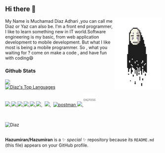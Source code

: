## Hi there 👋
<img align="right" src="https://github.com/Hazumiran/Assets/blob/master/assets/output-onlinegiftools.gif" width=30% />
My Name is Muchamad Diaz Adhari ,you can call me Diaz or Yaz can also be. I'm a front end programmer, I like to learn something new in IT world.Software engineering is my basic, from web application development to mobile development. But what I like most is being a mobile programmer. So , what you waiting for ? come on make a code , and have fun with coding😄

### Github Stats
<a href="https://github.com/anuraghazra/github-readme-stats">
 <img align="center" src="https://github-readme-stats.anuraghazra1.vercel.app/api?username=Hazumiran&count_private=true&show_icons=true&theme=gotham">
</a>
  <br/>
<!--     <a href="https://github.com/Hazumiran/github-readme-stats"><img alt="Diaz's Github Stats" src="https://github-readme-stats.vercel.app/api?username=Hazumiran&show_icons=true&count_private=true&theme=react&hide_border=true&bg_color=0D1117" /></a> -->
  <a href="https://github.com/Hazumiran/github-readme-stats"><img alt="Diaz's Top Languages" src="https://github-readme-stats.vercel.app/api/top-langs/?username=Hazumiran&langs_count=8&count_private=true&layout=compact&theme=react&hide_border=true&bg_color=0D1117" /></a>
  <br/>


<p align="left">    
    <a href="https://reactjs.org/" target="_blank"> <img src="https://img.icons8.com/color/48/000000/react-native.png"/> </a>    
    <a href="https://developer.mozilla.org/en-US/docs/Web/JavaScript" target="_blank"> <img src="https://img.icons8.com/color/48/000000/javascript.png"/> </a> 
    <a href="https://www.w3.org/html/" target="_blank"> <img src="https://img.icons8.com/color/48/000000/html-5.png"/> </a> 
    <a href="https://www.w3schools.com/css/" target="_blank"> <img src="https://img.icons8.com/color/48/000000/css3.png"/> </a> 
    <a href="https://getbootstrap.com" target="_blank"> <img src="https://img.icons8.com/color/48/000000/bootstrap.png"/> </a>     
    <a style="padding-right:8px;" href="https://nodejs.org" target="_blank"> <img src="https://img.icons8.com/color/48/000000/nodejs.png"/> </a> 
    <a style="padding-right:8px;" href="https://www.mysql.com/" target="_blank"> <img src="https://img.icons8.com/fluent/50/000000/mysql-logo.png"/> </a>    
    <a href="https://postman.com" target="_blank"> <img src="https://www.vectorlogo.zone/logos/getpostman/getpostman-icon.svg" alt="postman" width="45" height="45"/> </a>   
    <a href="https://git-scm.com/" target="_blank"> <img src="https://img.icons8.com/color/48/000000/git.png"/> </a>         
    <a href="https://expressjs.com" target="_blank"> <img src="https://raw.githubusercontent.com/devicons/devicon/master/icons/express/express-original-wordmark.svg" alt="express" width="40" height="40"/> </a>
</p>

<br/>
<br/>

<img alt="Diaz" src="https://activity-graph.herokuapp.com/graph?username=Hazumiran&bg_color=0D1117&color=5BCDEC&line=5BCDEC&point=FFFFFF&hide_border=true" />

<br/>
<br/>



**Hazumiran/Hazumiran** is a ✨ _special_ ✨ repository because its `README.md` (this file) appears on your GitHub profile.

<!-- 
Here are some ideas to get you started:

- 🔭 I’m currently working on ...
- 🌱 I’m currently learning ...
- 👯 I’m looking to collaborate on ...
- 🤔 I’m looking for help with ...
- 💬 Ask me about ...
- 📫 How to reach me: ...
- 😄 Pronouns: ...
- ⚡ Fun fact: ...
 -->
